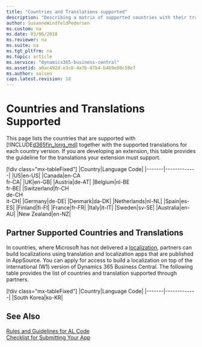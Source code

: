 ```yaml
---
title: "Countries and Translations supported"
description: "Describing a matrix of supported countries with their translations."
author: SusanneWindfeldPedersen
ms.custom: na
ms.date: 03/06/2018
ms.reviewer: na
ms.suite: na
ms.tgt_pltfrm: na
ms.topic: article
ms.service: "dynamics365-business-central"
ms.assetid: a0ac492d-e3c8-4a76-87b4-b469e08c58e7
ms.author: solsen
caps.latest.revision: 18
---
```


# Countries and Translations Supported
This page lists the countries that are supported with [!INCLUDE[d365fin_long_md](../includes/d365fin_long_md.md)] together with the supported translations for each country version. If you are developing an extension, this table provides the guideline for the translations your extension must support.

[!div class="mx-tableFixed"] 
|Country|Language Code|
|-------|-------------|
|US|en-US|
|Canada|en-CA </br>fr-CA|
|UK|en-GB|
|Austria|de-AT|
|Belgium|nl-BE</br>fr-BE|
|Switzerland|fr-CH</br>de-CH </br>it-CH|
|Germany|de-DE|
|Denmark|da-DK|
|Netherlands|nl-NL|
|Spain|es-ES|
|Finland|fi-FI|
|France|fr-FR|
|Italy|it-IT|
|Sweden|sv-SE|
|Australia|en-AU|
|New Zealand|en-NZ|


## Partner Supported Countries and Translations
In countries, where Microsoft has not delivered a [localization](https://docs.microsoft.com/en-us/dynamics365/business-central/dev-itpro/developer/readiness/readiness-develop-localization), partners can build localizations using translation and localization apps that are published in AppSource. You can apply for access to build a localization on top of the international (W1) version of Dynamics 365 Business Central. The following table provides the list of countries and translation supported through partners.

[!div class="mx-tableFixed"] 
|Country|Language Code|
|-------|-------------|
|South Korea|ko-KR|


## See Also
[Rules and Guidelines for AL Code](apptest-overview.md)  
[Checklist for Submitting Your App](../developer/devenv-checklist-submission.md)  



